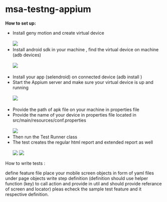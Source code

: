 # msa-testng-appium

<b>How to set up:</b>
<ul>
<li>Install geny motion and create virtual device
<br><br>
<img src="https://user-images.githubusercontent.com/19589895/29074321-76b0d428-7c6c-11e7-901e-958e18d64223.png">
<li>Install android sdk in your machine , find the virtual device on machine (adb devices)
<br><br>
<img src="https://user-images.githubusercontent.com/19589895/29074327-7e05706c-7c6c-11e7-9715-461185f8e029.png">
<br><br>
<li>Install your app (selendroid) on connected device (adb install <sample.apk>)
<li>Start the Appium server and make sure your virtual device is up and running
<br><br>
<img src="https://user-images.githubusercontent.com/19589895/29074332-83f2bfac-7c6c-11e7-9da2-c2130562f1ca.png">
<br><br>
<li>Provide  the path of apk file on your machine in properties file
<li>Provide the name of your device in properties file located in src/main/resources/conf.properties
<br><br>
<img src="https://user-images.githubusercontent.com/19589895/29074341-8dfe2dc4-7c6c-11e7-9ad2-6af711ca19ec.png">
<li>Then run the Test Runner class
<li>The test creates the regular html report and extended report as well
<br><br>
<img src="https://user-images.githubusercontent.com/19589895/29074351-96a0b726-7c6c-11e7-81a9-975de910163d.png">
<img src="https://user-images.githubusercontent.com/19589895/29074366-9ea882a0-7c6c-11e7-9536-c7abbb42dd0f.png">
</ul>


How to write tests :

define feature file
place your mobile screen objects in form of yaml files under page objects
write step definition (definition should use helper function (key) to call action and provide in util and should provide referance of screen and locator)
pleas echeck the sample test feature and it respective definition.
